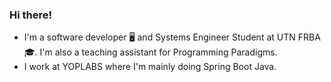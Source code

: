 ### Hi there!

- I'm a software developer 🖥 and Systems Engineer Student at UTN FRBA 🎓. I'm also a teaching assistant for Programming Paradigms.
- I work at YOPLABS where I'm mainly doing Spring Boot Java.


